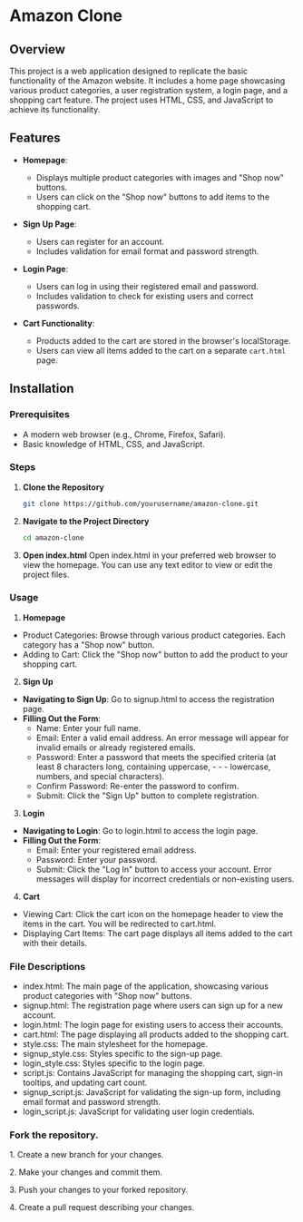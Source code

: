 # Amazon Clone

## Overview

This project is a web application designed to replicate the basic functionality of the Amazon website. It includes a home page showcasing various product categories, a user registration system, a login page, and a shopping cart feature. The project uses HTML, CSS, and JavaScript to achieve its functionality.

## Features

- **Homepage**: 
  - Displays multiple product categories with images and "Shop now" buttons.
  - Users can click on the "Shop now" buttons to add items to the shopping cart.
  
- **Sign Up Page**:
  - Users can register for an account.
  - Includes validation for email format and password strength.
  
- **Login Page**:
  - Users can log in using their registered email and password.
  - Includes validation to check for existing users and correct passwords.

- **Cart Functionality**:
  - Products added to the cart are stored in the browser's localStorage.
  - Users can view all items added to the cart on a separate `cart.html` page.

## Installation

### Prerequisites

- A modern web browser (e.g., Chrome, Firefox, Safari).
- Basic knowledge of HTML, CSS, and JavaScript.

### Steps

1. **Clone the Repository**

   ```sh
   git clone https://github.com/yourusername/amazon-clone.git
2. **Navigate to the Project Directory**

   ```sh
   cd amazon-clone

3. **Open index.html**
  Open index.html in your preferred web browser to view the homepage. You can use any text editor to view or edit the project files.

### Usage
 1. **Homepage**
- Product Categories: Browse through various product categories. Each category has a "Shop now" button.
- Adding to Cart: Click the "Shop now" button to add the product to your shopping cart.
2. **Sign Up**
- **Navigating to Sign Up**: Go to signup.html to access the registration page.
- **Filling Out the Form**:
    - Name: Enter your full name.
    - Email: Enter a valid email address. An error message will appear for invalid emails or already registered emails.
    - Password: Enter a password that meets the specified criteria (at least 8 characters long, containing uppercase, - - - lowercase, numbers, and special characters).
    - Confirm Password: Re-enter the password to confirm.
    - Submit: Click the "Sign Up" button to complete registration.
3. **Login**
- **Navigating to Login**: Go to login.html to access the login page.
- **Filling Out the Form**:
    - Email: Enter your registered email address.
    - Password: Enter your password.
    - Submit: Click the "Log In" button to access your account. Error messages will display for incorrect credentials or non-existing users.
4. **Cart**
- Viewing Cart: Click the cart icon on the homepage header to view the items in the cart. You will be redirected to cart.html.
- Displaying Cart Items: The cart page displays all items added to the cart with their details.

### File Descriptions
- index.html: The main page of the application, showcasing various product categories with "Shop now" buttons.
- signup.html: The registration page where users can sign up for a new account.
- login.html: The login page for existing users to access their accounts.
- cart.html: The page displaying all products added to the shopping cart.
- style.css: The main stylesheet for the homepage.
- signup_style.css: Styles specific to the sign-up page.
- login_style.css: Styles specific to the login page.
- script.js: Contains JavaScript for managing the shopping cart, sign-in tooltips, and updating cart count.
- signup_script.js: JavaScript for validating the sign-up form, including email format and password strength.
- login_script.js: JavaScript for validating user login credentials.

### Fork the repository.
<p>1. Create a new branch for your changes.</p>
<p>2. Make your changes and commit them.</p>
<p>3. Push your changes to your forked repository.</p>
<p>4. Create a pull request describing your changes.</p>